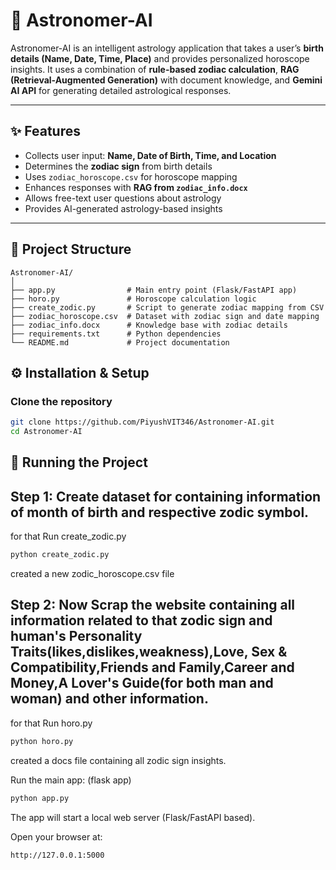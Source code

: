 # 🌌 Astronomer-AI  

Astronomer-AI is an intelligent astrology application that takes a user’s **birth details (Name, Date, Time, Place)** and provides personalized horoscope insights. It uses a combination of **rule-based zodiac calculation**, **RAG (Retrieval-Augmented Generation)** with document knowledge, and **Gemini AI API** for generating detailed astrological responses.  

---

## ✨ Features  
- Collects user input: **Name, Date of Birth, Time, and Location**  
- Determines the **zodiac sign** from birth details  
- Uses `zodiac_horoscope.csv` for horoscope mapping  
- Enhances responses with **RAG from `zodiac_info.docx`**  
- Allows free-text user questions about astrology  
- Provides AI-generated astrology-based insights  

---

## 📂 Project Structure  

```plaintext
Astronomer-AI/
│
├── app.py                # Main entry point (Flask/FastAPI app)
├── horo.py               # Horoscope calculation logic
├── create_zodic.py       # Script to generate zodiac mapping from CSV
├── zodiac_horoscope.csv  # Dataset with zodiac sign and date mapping
├── zodiac_info.docx      # Knowledge base with zodiac details
├── requirements.txt      # Python dependencies
└── README.md             # Project documentation
```
## ⚙️ Installation & Setup  

### Clone the repository  
```bash
git clone https://github.com/PiyushVIT346/Astronomer-AI.git
cd Astronomer-AI
```
## 🚀 Running the Project
## Step 1: Create dataset for containing information of month of birth and respective zodic symbol. 

for that Run create_zodic.py
```bash
python create_zodic.py
```
created a new zodic_horoscope.csv file

## Step 2: Now Scrap the website containing all information related to that zodic sign and human's Personality Traits(likes,dislikes,weakness),Love, Sex & Compatibility,Friends and Family,Career and Money,A Lover's Guide(for both man and woman) and other information.

for that Run horo.py
```bash
python horo.py
```
created a docs file containing all zodic sign insights.

Run the main app: (flask app)
```bash
python app.py
```

The app will start a local web server (Flask/FastAPI based).

Open your browser at:
```bash
http://127.0.0.1:5000
```
